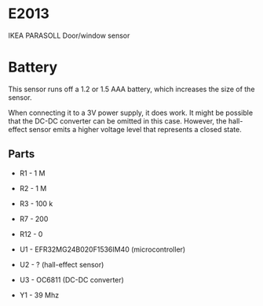 # E2013
IKEA PARASOLL Door/window sensor

# Battery
This sensor runs off a 1.2 or 1.5 AAA battery, which increases the size of the
sensor.

When connecting it to a 3V power supply, it does work. It might be possible
that the DC-DC converter can be omitted in this case. However, the hall-effect
sensor emits a higher voltage level that represents a closed state.

## Parts
* R1 - 1 M
* R2 - 1 M
* R3 - 100 k
* R7 - 200
* R12 - 0

* U1 - EFR32MG24B020F1536IM40 (microcontroller)
* U2 - ? (hall-effect sensor)
* U3 - OC6811 (DC-DC converter)

* Y1 - 39 Mhz
